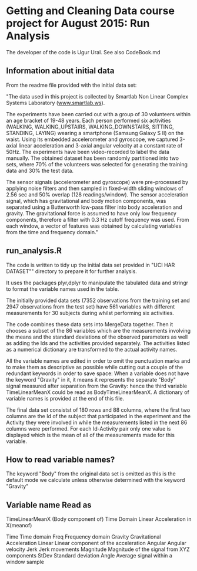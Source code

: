 # Getting and Cleaning Data course project for August 2015: Run Analysis

The developer of the code is Ugur Ural. See also CodeBook.md

## Information about initial data

From the readme file provided with the initial data set:

"The data used in this project is collected by Smartlab Non Linear Complex Systems Laboratory (www.smartlab.ws).

The experiments have been carried out with a group of 30 volunteers within an age bracket of 19-48 years. Each person performed six activities (WALKING, WALKING_UPSTAIRS, WALKING_DOWNSTAIRS, SITTING, STANDING, LAYING) wearing a smartphone (Samsung Galaxy S II) on the waist. Using its embedded accelerometer and gyroscope, we captured 3-axial linear acceleration and 3-axial angular velocity at a constant rate of 50Hz. The experiments have been video-recorded to label the data manually. The obtained dataset has been randomly partitioned into two sets, where 70% of the volunteers was selected for generating the training data and 30% the test data. 

The sensor signals (accelerometer and gyroscope) were pre-processed by applying noise filters and then sampled in fixed-width sliding windows of 2.56 sec and 50% overlap (128 readings/window). The sensor acceleration signal, which has gravitational and body motion components, was separated using a Butterworth low-pass filter into body acceleration and gravity. The gravitational force is assumed to have only low frequency components, therefore a filter with 0.3 Hz cutoff frequency was used. From each window, a vector of features was obtained by calculating variables from the time and frequency domain."

## run_analysis.R
The code is written to tidy up the initial data set provided in
"UCI HAR DATASET"" directory to prepare it for further analysis.

It uses the packages plyr,dplyr to manipulate the tabulated data
and stringr to format the variable names used in the table.

The initially provided data sets (7352 observations from 
the training set and 2947 observations from the test set) 
have 561 variables with different measurements for 30 subjects
during whilst performing six activities. 

The code combines these data sets into MergeData together. Then
it chooses a subset of the 86 variables which are the measurements
involving the means and the standard deviations of the observed 
parameters as well as adding the Ids and the activities provided 
separately. The activities listed as a numerical dictionary are 
transformed to the actual activity names.

All the variable names are edited in order to omit the punctuation
marks and to make them as descriptive as possible while cutting out
a couple of the redundant keywords in order to save space: When
a variable does not have the keyword "Gravity" in it, it means
it represents the separate "Body" signal measured after separation
from the Gravity: hence the third variable TimeLinearMeanX could be 
read as BodyTimeLinearMeanX. A dictionary of variable names is provided 
at the end of this file.

The final data set consistst of 180 rows and 88 columns, where the first 
two columns are the Id of the subject that participated in the
experiment and the Activity they were involved in while the measurements 
listed in the next 86 columns were performed. For each Id-Activity pair 
only one value is displayed which is the mean of all of the measurements 
made for this variable.

## How to read variable names?
The keyword "Body" from the original data set is omitted as this is the
default mode we calculate unless otherwise determined with the keyword
"Gravity"

Variable name           Read as
----------------------------------------------------------------------------------
TimeLinearMeanX     (Body component of) Time Domain Linear Acceleration in X(meanof)

Time                Time domain
Freq                Frequency domain
Gravity             Gravitational Acceleration
Linear              Linear component of the acceleration
Angular             Angular velocity
Jerk                Jerk movements
Magnitude           Magnitude of the signal from XYZ components
StDev               Standard deviation
Angle               Average signal within a window sample














